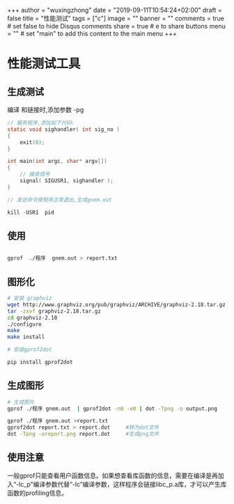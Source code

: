 +++
author = "wuxingzhong"
date = "2019-09-11T10:54:24+02:00"
draft = false
title = "性能测试"
tags = ["c"]
image = ""
banner = ""
comments = true     # set false to hide Disqus comments
share = true        # e to share buttons
menu = ""           # set "main" to add this content to the main menu
+++

# 性能测试工具

## 生成测试

编译 和链接时,添加参数 -pg

```C
// 服务程序,添加如下代码:
static void sighandler( int sig_no )
{
    exit(0);
}

int main(int argc, char* argv[])
{
    // 接收信号 
    signal( SIGUSR1, sighandler );
}

// 发送命令使程序正常退出,生成gnem.out

kill -USR1  pid

```

## 使用

```bash

gprof  ./程序  gnem.out > report.txt
```

## 图形化

```bash
# 安装 graphviz
wget http://www.graphviz.org/pub/graphviz/ARCHIVE/graphviz-2.18.tar.gz
tar -zxvf graphviz-2.18.tar.gz
cd graphviz-2.18
./configure
make
make install

# 安装gprof2dot

pip install gprof2dot

```

## 生成图形

```bash
# 生成图片 
gprof ./程序 gnem.out  | gprof2dot -n0 -e0 | dot -Tpng -o output.png

gprof ./程序 gnem.out >report.txt
gprof2dot report.txt > report.dot     #转为dot文件
dot -Tpng -oreport.png report.dot     #生成png文件
```

## 使用注意

一般gprof只能查看用户函数信息。如果想查看库函数的信息，需要在编译是再加入“-lc_p”编译参数代替“-lc”编译参数，这样程序会链接libc_p.a库，才可以产生库函数的profiling信息。
